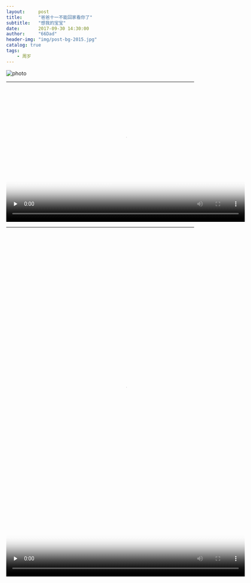 ```yaml
---
layout:     post
title:      "爸爸十一不能回家看你了"
subtitle:   "想我的宝宝"
date:       2017-09-30 14:30:00
author:     "66Dad"
header-img: "img/post-bg-2015.jpg"
catalog: true
tags:
    - 周岁
---
```


![photo](http://ovh6eklj5.bkt.clouddn.com/WechatIMG4474.jpeg)

-----

<video id="video" width="640" height="360" controls="" preload="none" poster="http://ovh6eklj5.bkt.clouddn.com/14FD2C12-9D62-4746-8428-1B16A32BC83B.png">
<source id="mp4" src="http://ovh6eklj5.bkt.clouddn.com/WeChatSight4475.mp4" type="video/mp4">
      <p>Your browser does not support the HTML5 Video element.</p>
</video>


-----

<video id="video" width="640" height="920" controls="" preload="none" poster="http://ovh6eklj5.bkt.clouddn.com/3A181AEB-A33C-415A-B349-6D8DEC1BA893.png">
<source id="mp4" src="http://ovh6eklj5.bkt.clouddn.com/WeChatSight4482.mp4" type="video/mp4">
      <p>Your browser does not support the HTML5 Video element.</p>
</video>
